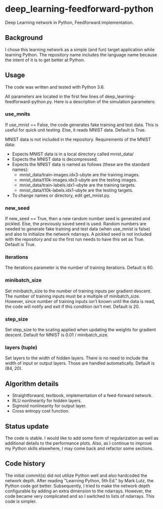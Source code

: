 # deep_learning-feedforward-python
Deep Learning network in Python, Feedforward implementation.

## Background

I chose this learning network as a simple (and fun) target application while learning Python. The repository name includes the language name because the intent of it is to get better at Python.

## Usage

The code was written and tested with Python 3.6.

All parameters are located in the first few lines of deep_learning-feedforward-python.py. Here is a description of the simulation parameters:

### use_mnits

If use_mnist == False, the code generates fake training and test data. This is useful for quick unit testing. Else, it reads MNIST data. Default is True.

MNIST data is not included in the repository. Requirements of the MNIST data:
- Expects MNIST data is in a local directory called mnist_data/
- Expects the MNIST data is decompressed.
- Expects the MNIST data is named as follows (these are the standard names):
  * mnist_data/train-images.idx3-ubyte are the training images.
  * mnist_data/t10k-images.idx3-ubyte are the testing images.
  * mnist_data/train-labels.idx1-ubyte are the training targets.
  * mnist_data/t10k-labels.idx1-ubyte are the testing targets.
- To change names or directory, edit get_mnist.py.

### new_seed

If new_seed == True, then a new random number seed is generated and pickled. Else, the previously saved seed is used. Random numbers are needed to generate fake training and test data (when use_mnist is false) and also to initialize the network ndarrays. A pickled seed is not included with the repository and so the first run needs to have this set as True. Default is True.

### iterations

The iterations parameter is the number of training iterations. Default is 60.

### minibatch_size

Set minibatch_size to the number of training inputs per gradient descent. The number of training inputs must be a multiple of minibatch_size. However, since number of training inputs isn't known until the data is read, the code will notify and exit if this condition isn't met. Default is 20.

### step_size

Set step_size to the scaling applied when updating the weights for gradient descent. Default for MNIST is 0.01 / minibatch_size.

### layers (tuple)

Set layers to the width of hidden layers. There is no need to include the width of input or output layers. Those are handled automatically. Default is (84, 20).

## Algorithm details

- Straightforward, textbook, implementation of a feed-forward network.
- RLU nonlinearity for hidden layers.
- Sigmoid nonlinearity for output layer.
- Cross entropy cost function.

## Status update

The code is stable. I would like to add some form of regularization as well as additional details to the performance plots. Also, as I continue to improve my Python skills elsewhere, I may come back and refactor some sections.

## Code history

The initial commit(s) did not utilize Python well and also hardcoded the network depth. After reading "Learning Python, 5th Ed." by Mark Lutz, the Python code got better. Subsequently, I tried to make the network depth configurable by adding an extra dimension to the ndarrays. However, the code became very complicated and so I switched to lists of ndarrays. This code is simpler.
